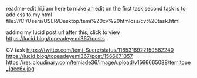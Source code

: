 readme-edit
hi,i am here to make an edit on the first task
second task is to add css to my html
file:///C:/Users/USER/Desktop/temi%20cv%20htmlcss/cv%20task.html

adding my lucid post url after this, click to view
https://lucid.blog/topeadeyemi367/posts

CV task
https://twitter.com/temi_Sucre/status/1165316922159882240
https://lucid.blog/topeadeyemi367/post/1566671357
https://res.cloudinary.com/temiade36/image/upload/v1566665088/temitope_jqee6x.jpg


